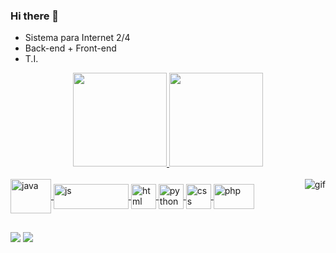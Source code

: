 ### Hi there 👋

- Sistema para Internet 2/4
- Back-end + Front-end
- T.I.

<div align = "center">
  <a href="https://github.com/kleyciely-sistemas">
  <img height="150em" src="https://github-readme-stats.vercel.app/api?username=kleyciely-sistemas&show_icons=true&theme=radical&include_all_commits=true&count_private=true&title_color=dark"/>
  <img height="150em" src="https://github-readme-stats.vercel.app/api/top-langs/?username=kleyciely-sistemas&layout=compact&langs_count=7&theme=radical&title_color=dark"/>
</div>
  
  <div style="display: inline_block"><br>
  <img align="center" alt="java" height="55" width= "65" src="https://www.celsonunes.com.br/wp-content/uploads/2018/05/java-logo.png">
  <img align="center" alt="js" height="40" width= "120" src="https://img.shields.io/badge/JavaScript-F7DF1E?style=for-the-badge&logo=javascript&logoColor=black">
  <img align="center" alt="html" height="40" width= "40" src="https://www.alura.com.br/artigos/assets/html-css-js/imagem-1.png">
  <img align="center" alt="python" height="40" width= "40" src="https://static.wikia.nocookie.net/lpunb/images/b/b1/Logo_Python.png/revision/latest?cb=20130301171443">
  <img align="center" alt="css" height="40" width= "40" src="https://logospng.org/download/css-3/logo-css-3-512.png">
  <img align="center" alt="php" height="40" width= "65" src="https://img.shields.io/badge/PHP-777BB4?style=for-the-badge&logo=php&logoColor=white">
  <img align="right" alt="gif" src="https://i.picasion.com/pic91/d5ef344c616b03c2f54fede629006746.gif">
</div>
  
  ##
  
  <div>
  <a href="mailto: kleycisistemas@gmail.com"><img src="https://img.shields.io/badge/-Gmail-%23333?style=for-the-badge&logo=gmail&logoColor=white" target="_blank"></a>
  <a href="https://www.linkedin.com/in/kleyciely-alves-502812207" target="_blank"><img src="https://img.shields.io/badge/-LinkedIn-%230077B5?Style=for-the-badge&logo=linkedin&logoColor=white" target="_blank"></a> 
  </div>
